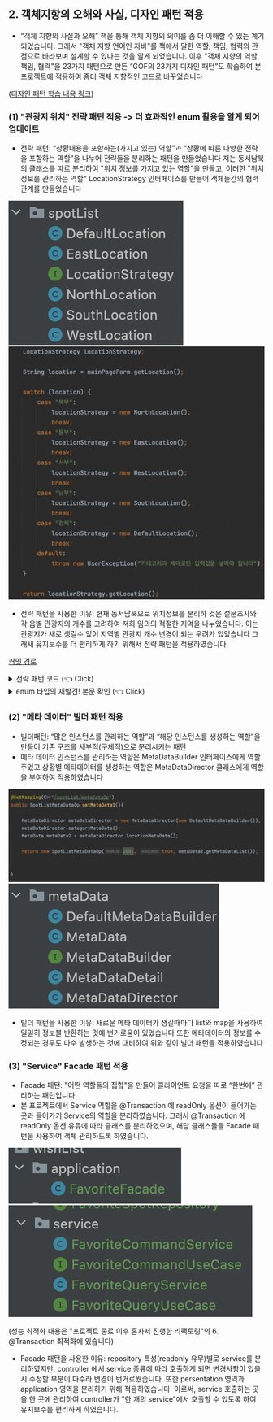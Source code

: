 ## 2. 객체지항의 오해와 사실, 디자인 패턴 적용

- “객체 지향의 사실과 오해” 책을 통해 객체 지향의 의미를 좀 더 이해할 수 있는 계기 되었습니다. 그래서 "객체 지향 언어인 자바"를 책에서 말한 역할, 책임, 협력의 관점으로 바라보며 설계할 수 있다는 것을
  알게 되었습니다. 이후 "객체 지향의 역할, 책임, 협력"을 23가지 패턴으로 만든 “GOF의 23가지 디자인 패턴”도 학습하여 본 프로젝트에 적용하여 좀더 객체 지향적인 코드로 바꾸었습니다

([디자인 패턴 학습 내용 링크](https://github.com/suheonjoo/Study-Document/tree/master/%EB%94%94%EC%9E%90%EC%9D%B8%20%ED%8C%A8%ED%84%B4%20%EC%A0%95%EB%A6%AC))

### (1) "관광지 위치" 전략 패턴 적용 -> 더 효과적인 enum 활용을 알게 되어 업데이트

- 전략 패턴: “상황내용을 포함하는(가지고 있는) 역할”과 “상황에 따른 다양한 전략을 포함하는 역할”을 나누어 전략들을 분리하는 패턴을 만들었습니다 저는 동서남북의 클래스를 따로 분리하여 "위치 정보를 가지고
  있는 역할"을 만들고, 이러한 "위치 정보를 관리하는 역할" LocationStrategy 인터페이스를 만들어 객체들간의 협력 관계를 만들었습니다

<img  alt="stragetyPatternPackage" src="./img/stragetyPatternPackage.png?raw=true"  >
<img  alt="stragetyPatternExample" src="./img/stragetyPatternExample.png?raw=true"  >

- 전략 패턴을 사용한 이유: 현재 동서남북으로 위치정보를 분리하 것은 설문조사와 각 읍별 관광지의 개수를 고려하여 저희 임의의 적절한 지억을 나누었습니다. 이는 관광지가 새로 생길수 있어 지역별 관광지 개수 변경이
  되는 우려가 있었습니다 그래새 유지보수를 더 편리하게 하기 위해서 전략 패턴을 적용하였습니다.

[커밋 경로](https://github.com/suheonjoo/Capstone-JejuTourRecommend/commit/d4cb7eb58c30391103cde2f2489c7b8f27440cda)

<details>

  <summary> 전략 패턴 코드 (👈 Click)</summary>

```
public class DefaultLocation implements LocationStrategy{
    @Override
    public List<Location> getLocation() {

        List<Location> DefaultList = Arrays.asList(Location.Jeju_si, Location.Aewol_eup, Location.Hallim_eup,
                Location.Hangyeong_myeon, Location.Jocheon_eup, Location.Gujwa_eup,
                Location.Daejeong_eup, Location.Andeok_myeon, Location.Seogwipo_si,
                Location.Namwon_eup, Location.Pyoseon_myeon, Location.Seongsan_eup, Location.Udo_myeon
        );

        return DefaultList;
    }
}
```

```

public class EastLocation implements LocationStrategy{
    @Override
    public List<Location> getLocation() {

        List<Location> eastList = Arrays.asList(Location.Namwon_eup, Location.Pyoseon_myeon, Location.Seongsan_eup);
        return eastList;
    }
}
```

```

public interface LocationStrategy {

    List<Location> getLocation();

}

```

```

public class NorthLocation implements LocationStrategy {
    @Override
    public List<Location> getLocation() {

        List<Location> northList = Arrays.asList(Location.Aewol_eup, Location.Jeju_si, Location.Jocheon_eup,
                Location.Gujwa_eup, Location.Udo_myeon);
        return northList;
    }
}

```

```
public class SouthLocation implements LocationStrategy{
    @Override
    public List<Location> getLocation() {

        List<Location> southList = Arrays.asList(Location.Seogwipo_si);
        return southList;
    }
}

public class WestLocation implements LocationStrategy{
    @Override
    public List<Location> getLocation() {
        List<Location> southList = Arrays.asList(Location.Seogwipo_si);
        return southList;
    }
}
```

</details>

<details>

  <summary> enum 타입의 재발견! 본문 확인 (👈 Click)</summary>

#### enum 타입의 재발견

결론은: 1대1 대응관계 있는 집합덩어리라고 생각하게 되었다. 이렇게 결론만 놓고 보면 클래스도 여러 집합을 만들어소 관리할수 있다고 하는데 내가 생각하는 enum 장점은 아래와 같다

1. 공통된 필드로 한클래스에서 관리를 할 수 있다

- 이거 어떻게 보면 클래스에서 인터페이스를 활용하면, 되지 않냐라고 생각할수 있는데 더 큰 이유는 다음 2번에 있다

2. 같은 타입(enum)의 순회가 클래스 보다 자유롭다

- 순회가 자유롭다는 의미는 선언된 같은 enum 타입을 순회 로직을 한 클래스에서 관리할 수 있다는 것이다 -> 이렇게 순회가 자유로우면, 타입을 순회하면서 원하는 타입을 찾거가 공통 연산을 처리하기가 훨씬
  쉬워진다
- ex) 위 예제에서 findYield() 메서드와 같이 타입 순회 수행하면서, 각 필드의 총합을 구하는 예이다 -> 만약 클래스로 다루었으면 인터페이스로 클래스를 상속을 받고 클래스들의 저장공간을 따로 만들어
  순회를 해야한다 -> 그러나 한개의 enum 클래스 안에서 메서드 하나만 작성하면 된다
- 그 외에서 순회를 통해 관리하는 활용도는 무긍무진 하다

3. enum 의 1대1 대응관계의 집합의 특징을 이용해서 변경이 별로 없으며, 내용도 많지 않은 테이블로 관리할 수가 있다

요번 우테코 프리 코스 미션2를 통해 이전 졸업프로젝트로 했던 spring boot 프로젝트 도 개선할 수 있는 아이디어를 얻었다, 해당 프로젝트에서 이전에는 위치정보 저장 값을 전략 패턴을 사용하셔 해결하였다.
그러나 요번 enum 에 대해서 학습을 하니 1대일 관계의 집합이며, 변경도 자주 있지 않으며, 내용도 많지 않는 테이블 형태로 구성되어 있어서 적용하게 딱이다라고 생각하였다. 테이블관계는 아래 코드 위에 주석으로
확인할수 있다

아래 코드를 보면 enum 타입을 enum 타입 그룹으로 테이블 같이 포현하였다.

```
/**
 * 북 : 애월읍,제주시,조천읍,구좌읍,우도면
 * 동 : 남원읍, 표선면, 성산읍
 * 서 : 한림읍, 한경면, 대정읍, 안덕면
 * 남 : 서귀포시
 */
public enum LocationGroup {

	NORTH_LOCATION(List.of(Location.Aewol_eup, Location.Jeju_si, Location.Jocheon_eup, Location.Gujwa_eup, Location.Udo_myeon),"북부"),
	EAST_LOCATION(List.of(Location.Namwon_eup, Location.Pyoseon_myeon, Location.Seongsan_eup),"동부"),
	WEST_LOCATION(List.of(Location.Seogwipo_si),"서부"),
	SOUTH_LOCATION(List.of(Location.Seogwipo_si),"남부"),
	ALL_LOCATION(List.of(Location.Jeju_si, Location.Aewol_eup, Location.Hallim_eup,
		Location.Hangyeong_myeon, Location.Jocheon_eup, Location.Gujwa_eup,
		Location.Daejeong_eup, Location.Andeok_myeon, Location.Seogwipo_si,
		Location.Namwon_eup, Location.Pyoseon_myeon, Location.Seongsan_eup, Location.Udo_myeon), "전체");

	
	private final List<Location> locations;
	private final String KrName;

	LocationGroup(List<Location> locations, String krName) {
		this.locations = locations;
		this.KrName = krName;
	}

	public static List<Location> getLocations(String krName) {
		return Arrays.stream(LocationGroup.values())
			.filter(i -> i.KrName.equals(krName))
			.map(i -> i.locations).findFirst().orElseThrow(() -> new UserException("카테고리의 제대로된 입력값을 넣어야 합니다"));
	}

}
```

먼저 Location 을 enum 타입으로 만들었으며, 이러한 enum 타입을 enum group으로 묶었다 순회하는 메서드는 getLocations()을 통해서 구현하였다.

아래 코드는 최종 서비스 영역에서 개선되 코드이다

```
public List<Location> findLocation(MainPageForm mainPageRequest) {
		if (!StringUtils.hasText(mainPageRequest.getLocation())) {
			throw new UserException("지역에 null 값이 들어갔습니다");
		}
		return LocationGroup.getLocations(mainPageRequest.getLocation());
	}
```

아래코드는 이전에 전략 패턴을 사용한 코드다

```
public List<Location> findLocation(MainPageForm mainPageRequest) {
		if (!StringUtils.hasText(mainPageRequest.getLocation())) {
			throw new UserException("지역에 null 값이 들어갔습니다");
		}
		LocationStrategy locationStrategy;
		String location = mainPageRequest.getLocation();
		switch (location) {
			case "북부":
				locationStrategy = new NorthLocation();
				break;
			case "동부":
				locationStrategy = new EastLocation();
				break;
			case "서부":
				locationStrategy = new WestLocation();
				break;
			case "남부":
				locationStrategy = new SouthLocation();
				break;
			case "전체":
				locationStrategy = new DefaultLocation();
				break;
			default:
				throw new UserException("카테고리의 제대로된 입력값을 넣어야 합니다");
		}
		return locationStrategy.getLocation();
	}
```

</details>

### (2) "메타 데이터" 빌더 패턴 적용

- 빌더패턴: “많은 인스턴스를 관리하는 역할”과 “해당 인스턴스를 생성하는 역할”을 만들어 기존 구조를 세부적(구체적)으로 분리시키는 패턴
- 메타 데이터 인스턴스를 관리하는 역햘은 MetaDataBuilder 인터페이스에게 역할 주었고 상황별 메타데이터를 생성하는 역할은 MetaDataDirector 클래스에게 역할을 부여하여 적용하였습니다

<img  alt="builderPatternExample" src="./img/builderPatternExample.png?raw=true">
<img  alt="metaDataPackage" src="./img/metaDataPackage.png?raw=true">

- 빌더 패턴을 사용한 이유: 새로운 메타 데이터가 생길때마다 list와 map을 사용하여 일일히 정보블 반환하는 것에 번거로움이 있었습니다 또한 메타데이터의 정보를 수정되는 경우도 다수 발생하는 것에 대비하여 위와
  같이 빌더 패턴을 적용하였습니다

### (3) "Service" Facade 패턴 적용

- Facade 패턴: "어떤 역할들의 집합"을 만들어 클라이언트 요청을 따로 “한번에” 관리하는 패턴입니다
- 본 프로젝트에서 Service 역할을 @Transaction 에 readOnly 옵션이 들어가는 곳과 들어가기 Service의 역할을 분리하였습니다. 그래서 @Transaction 에 readOnly 옵션 유뮤에
  따라 클래스를 분리하였으며, 해당 클래스들을 Facade 패턴을 사용하여 객체 관리하도록 하였습니다.

<img  alt="FavoriteServiceFacade" src="./img/FavoriteServiceFacade.png?raw=true">

<img  alt="FavoriteServiceSeperate" src="./img/FavoriteServiceSeperate.png?raw=true">

(성능 최적화 내용은 "프로젝트 종료 이후 혼자서 진행한 리팩토링"의 6. @Transaction 최적화에 있습니다)

- Facade 패턴을 사용한 이유: repository 특성(readonly 유무)별로 service를 분리하였지만, controller 에서 service 종류에 따라 호출하게 되면 변경사항이 있을시 수정할
  부분이 다수라 변경이 번거로웠습니다. 또한 persentation 영역과 application 영역을 분리하기 위해 적용하였습니다. 이로써, service 호출하는 곳을 한 곳에 관리하여 controller가 "한 개의 service"에서 호출할 수 있도록 하여 유지보수를 편리하게 하였습니다.


